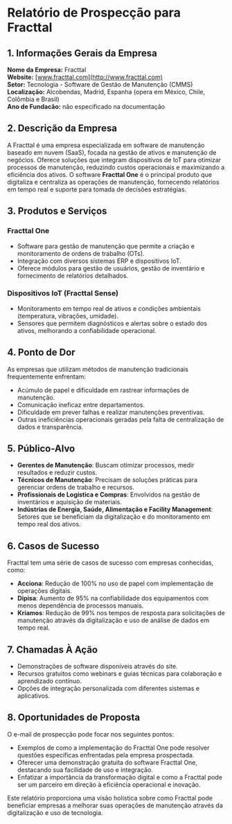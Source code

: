 # Relatório de Prospecção para Fracttal

## 1. Informações Gerais da Empresa
**Nome da Empresa:** Fracttal  
**Website:** [www.fracttal.com](http://www.fracttal.com)  
**Setor:** Tecnologia - Software de Gestão de Manutenção (CMMS)  
**Localização:** Alcobendas, Madrid, Espanha (opera em México, Chile, Colômbia e Brasil)  
**Ano de Fundacão:** não especificado na documentação

## 2. Descrição da Empresa
A Fracttal é uma empresa especializada em software de manutenção baseado em nuvem (SaaS), focada na gestão de ativos e manutenção de negócios. Oferece soluções que integram dispositivos de IoT para otimizar processos de manutenção, reduzindo custos operacionais e maximizando a eficiência dos ativos. O software **Fracttal One** é o principal produto que digitaliza e centraliza as operações de manutenção, fornecendo relatórios em tempo real e suporte para tomada de decisões estratégias.

## 3. Produtos e Serviços
### Fracttal One
- Software para gestão de manutenção que permite a criação e monitoramento de ordens de trabalho (OTs).
- Integração com diversos sistemas ERP e dispositivos IoT. 
- Oferece módulos para gestão de usuários, gestão de inventário e fornecimento de relatórios detalhados.

### Dispositivos IoT (Fracttal Sense)
- Monitoramento em tempo real de ativos e condições ambientais (temperatura, vibrações, umidade).
- Sensores que permitem diagnósticos e alertas sobre o estado dos ativos, melhorando a confiabilidade operacional.

## 4. Ponto de Dor
As empresas que utilizam métodos de manutenção tradicionais frequentemente enfrentam:
- Acúmulo de papel e dificuldade em rastrear informações de manutenção.
- Comunicação ineficaz entre departamentos.
- Dificuldade em prever falhas e realizar manutenções preventivas.
- Outras ineficiências operacionais geradas pela falta de centralização de dados e transparência.

## 5. Público-Alvo
- **Gerentes de Manutenção**: Buscam otimizar processos, medir resultados e reduzir custos.
- **Técnicos de Manutenção**: Precisam de soluções práticas para gerenciar ordens de trabalho e recursos.
- **Profissionais de Logística e Compras**: Envolvidos na gestão de inventários e aquisição de materiais.
- **Indústrias de Energia, Saúde, Alimentação e Facility Management**: Setores que se beneficiam da digitalização e do monitoramento em tempo real dos ativos.

## 6. Casos de Sucesso
Fracttal tem uma série de casos de sucesso com empresas conhecidas, como:
- **Acciona**: Redução de 100% no uso de papel com implementação de operações digitais.
- **Dipisa**: Aumento de 95% na confiabilidade dos equipamentos com menos dependência de processos manuais.
- **Kriamos**: Redução de 99% nos tempos de resposta para solicitações de manutenção através da digitalização e uso de análise de dados em tempo real.

## 7. Chamadas À Ação
- Demonstrações de software disponíveis através do site.
- Recursos gratuitos como webinars e guias técnicas para colaboração e aprendizado contínuo.
- Opções de integração personalizada com diferentes sistemas e aplicativos.

## 8. Oportunidades de Proposta
O e-mail de prospecção pode focar nos seguintes pontos:
- Exemplos de como a implementação do Fracttal One pode resolver questões específicas enfrentadas pela empresa prospectada.
- Oferecer uma demonstração gratuita do software Fracttal One, destacando sua facilidade de uso e integração.
- Enfatizar a importância da transformação digital e como a Fracttal pode ser um parceiro em direção à eficiência operacional e inovação.

Este relatório proporciona uma visão holística sobre como Fracttal pode beneficiar empresas a melhorar suas operações de manutenção através da digitalização e uso de tecnologia.